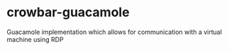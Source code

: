 # crowbar-guacamole
Guacamole implementation which allows for communication with a virtual machine using RDP
